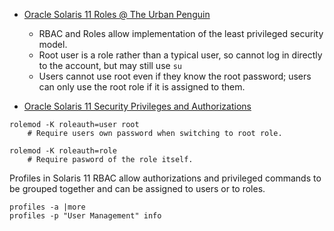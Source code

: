- [Oracle Solaris 11 Roles @ The Urban Penguin](https://www.theurbanpenguin.com/oracle-solaris-11-roles/)

  - RBAC and Roles allow implementation of the least privileged security model.
  - Root user is a role rather than a typical user, so cannot log in directly to the account, but may still use `su`
  - Users cannot use root even if they know the root password; users can only use the root role if it is assigned to them.

- [Oracle Solaris 11 Security Privileges and Authorizations](http://www.oracle.com/technetwork/systems/hands-on-labs/s11-security-1408641.html)

```
rolemod -K roleauth=user root
    # Require users own password when switching to root role.

rolemod -K roleauth=role
    # Require pasword of the role itself.
```

Profiles in Solaris 11 RBAC allow authorizations and privileged commands to be grouped together and can be assigned to users or to roles.

```
profiles -a |more
profiles -p "User Management" info
```
